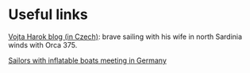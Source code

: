 # Useful links

[Vojta Harok blog (in Czech)](https://krasajachtingu.cz/author/vojta-harok/): brave sailing with his wife in north Sardinia winds with Orca 375.

[Sailors with inflatable boats meeting in Germany](https://www.atsc1970.de/schlauchkattreffen/)